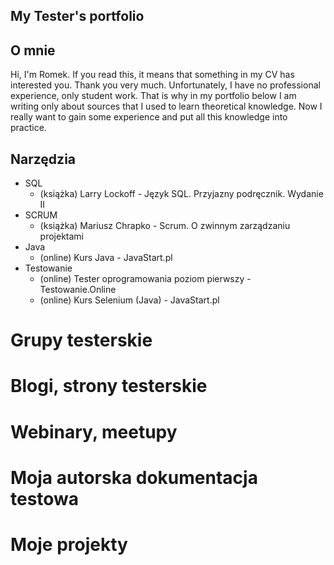 ## My Tester's portfolio

## O mnie

Hi, I'm Romek. If you read this, it means that something in my CV has interested you. Thank you very much. Unfortunately, I have no professional experience, only student work. That is why in my portfolio below I am writing only about sources that I used to learn theoretical knowledge. Now I really want to gain some experience and put all this knowledge into practice.


## Narzędzia
* SQL
  * (książka) Larry Lockoff - Język SQL. Przyjazny podręcznik. Wydanie II
* SCRUM
  * (książka) Mariusz Chrapko - Scrum. O zwinnym zarządzaniu projektami
* Java
  * (online) Kurs Java - JavaStart.pl
* Testowanie
  * (online) Tester oprogramowania poziom pierwszy - Testowanie.Online 
  * (online) Kurs Selenium (Java) - JavaStart.pl


# Grupy testerskie

# Blogi, strony testerskie

# Webinary, meetupy

# Moja autorska dokumentacja testowa

# Moje projekty
